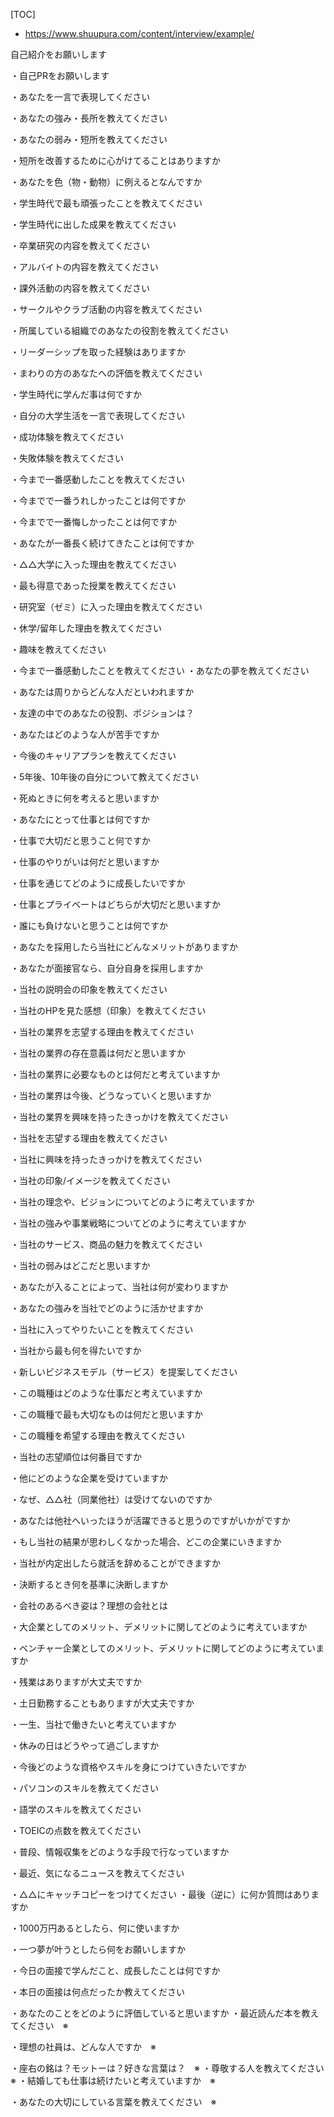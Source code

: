 [TOC]

- https://www.shuupura.com/content/interview/example/

自己紹介をお願いします

・自己PRをお願いします

・あなたを一言で表現してください

・あなたの強み・長所を教えてください

・あなたの弱み・短所を教えてください

・短所を改善するために心がけてることはありますか

・あなたを色（物・動物）に例えるとなんですか

・学生時代で最も頑張ったことを教えてください

・学生時代に出した成果を教えてください

・卒業研究の内容を教えてください

・アルバイトの内容を教えてください

・課外活動の内容を教えてください

・サークルやクラブ活動の内容を教えてください

・所属している組織でのあなたの役割を教えてください

・リーダーシップを取った経験はありますか

・まわりの方のあなたへの評価を教えてください

・学生時代に学んだ事は何ですか

・自分の大学生活を一言で表現してください

・成功体験を教えてください

・失敗体験を教えてください

・今まで一番感動したことを教えてください

・今までで一番うれしかったことは何ですか

・今までで一番悔しかったことは何ですか

・あなたが一番長く続けてきたことは何ですか

・△△大学に入った理由を教えてください

・最も得意であった授業を教えてください

・研究室（ゼミ）に入った理由を教えてください

・休学/留年した理由を教えてください

・趣味を教えてください

・今まで一番感動したことを教えてください
・あなたの夢を教えてください

・あなたは周りからどんな人だといわれますか

・友達の中でのあなたの役割、ポジションは？

・あなたはどのような人が苦手ですか

・今後のキャリアプランを教えてください

・5年後、10年後の自分について教えてください

・死ぬときに何を考えると思いますか

・あなたにとって仕事とは何ですか

・仕事で大切だと思うこと何ですか

・仕事のやりがいは何だと思いますか

・仕事を通じてどのように成長したいですか

・仕事とプライベートはどちらが大切だと思いますか

・誰にも負けないと思うことは何ですか

・あなたを採用したら当社にどんなメリットがありますか

・あなたが面接官なら、自分自身を採用しますか

・当社の説明会の印象を教えてください

・当社のHPを見た感想（印象）を教えてください

・当社の業界を志望する理由を教えてください

・当社の業界の存在意義は何だと思いますか

・当社の業界に必要なものとは何だと考えていますか

・当社の業界は今後、どうなっていくと思いますか

・当社の業界を興味を持ったきっかけを教えてください

・当社を志望する理由を教えてください

・当社に興味を持ったきっかけを教えてください

・当社の印象/イメージを教えてください

・当社の理念や、ビジョンについてどのように考えていますか

・当社の強みや事業戦略についてどのように考えていますか

・当社のサービス、商品の魅力を教えてください

・当社の弱みはどこだと思いますか

・あなたが入ることによって、当社は何が変わりますか

・あなたの強みを当社でどのように活かせますか

・当社に入ってやりたいことを教えてください

・当社から最も何を得たいですか

・新しいビジネスモデル（サービス）を提案してください

・この職種はどのような仕事だと考えていますか

・この職種で最も大切なものは何だと思いますか

・この職種を希望する理由を教えてください

・当社の志望順位は何番目ですか

・他にどのような企業を受けていますか

・なぜ、△△社（同業他社）は受けてないのですか

・あなたは他社へいったほうが活躍できると思うのですがいかがですか

・もし当社の結果が思わしくなかった場合、どこの企業にいきますか

・当社が内定出したら就活を辞めることができますか

・決断するとき何を基準に決断しますか

・会社のあるべき姿は？理想の会社とは

・大企業としてのメリット、デメリットに関してどのように考えていますか

・ベンチャー企業としてのメリット、デメリットに関してどのように考えていますか

・残業はありますが大丈夫ですか

・土日勤務することもありますが大丈夫ですか

・一生、当社で働きたいと考えていますか

・休みの日はどうやって過ごしますか

・今後どのような資格やスキルを身につけていきたいですか

・パソコンのスキルを教えてください

・語学のスキルを教えてください

・TOEICの点数を教えてください

・普段、情報収集をどのような手段で行なっていますか

・最近、気になるニュースを教えてください

・△△にキャッチコピーをつけてください
・最後（逆に）に何か質問はありますか

・1000万円あるとしたら、何に使いますか

・一つ夢が叶うとしたら何をお願いしますか

・今日の面接で学んだこと、成長したことは何ですか

・本日の面接は何点だったか教えてください

・あなたのことをどのように評価していると思いますか
・最近読んだ本を教えてください　※

・理想の社員は、どんな人ですか　※

・座右の銘は？モットーは？好きな言葉は？　※
・尊敬する人を教えてください　※
・結婚しても仕事は続けたいと考えていますか　※

・あなたの大切にしている言葉を教えてください　※
